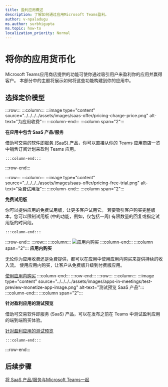 ```yaml
---
title: 盈利应用概述
description: 了解如何通过应用Microsoft Teams盈利。
author: v-npaladugu
ms.author: surbhigupta
ms.topic: how-to
localization_priority: Normal
---
```


# <a name="monetize-your-app"></a>将你的应用货币化

Microsoft Teams应用商店提供的功能可使你通过吸引用户来盈利你的应用并赢得客户。 本部分中的主题将展示如何将这些功能构建到你的应用中。

## <a name="choose-a-pricing-model"></a>选择定价模型

:::row:::
    :::column:::
        :::image type="content" source="../../../../assets/images/saas-offer/pricing-charge-price.png" alt-text="为应用收费":::
    :::column-end:::
    :::column span="2":::

**在应用中包含 SaaS 产品/服务**

借助可交易的软件[即服务 (SaaS) ](~/concepts/deploy-and-publish/appsource/prepare/include-saas-offer.md) 产品，你可以直接从你的 Teams 应用商店一览中销售订阅计划来盈利 Teams 应用。

    :::column-end:::
:::row-end:::

:::row:::
    :::column:::
     :::image type="content" source="../../../../assets/images/saas-offer/pricing-free-trial.png" alt-text="免费试用版":::
    :::column-end:::
    :::column span="2":::

**免费试用版**

你可以提供应用的免费试用版，让更多客户试用它。 若要吸引客户购买完整版本，您可以限制试用版 (中的功能，例如，仅包括一周) 有限数量的回复或指定试用版的时间段。

    :::column-end:::
:::row-end:::
:::row:::
    :::column:::
        ![应用内购买](~/assets/images/saas-offer/pricing-in-app-purchases.png)
    :::column-end:::
    :::column span="2":::
**应用内购买**

无论你为应用收费还是免费提供，都可以在应用中使用应用内购买来提供持续的收入流。 使用应用内购买，让客户从免费版升级到付费版应用。

[使用应用内购买](~/concepts/deploy-and-publish/appsource/prepare/in-app-purchase-flow.md)
    :::column-end:::
:::row-end:::
:::row:::
    :::column:::
        :::image type="content" source="../../../../assets/images/apps-in-meetings/test-preview-monetize-app-image.png" alt-text="测试预览 SaaS 产品":::
    :::column-end:::
    :::column span="2":::

**针对盈利应用的测试预览**

借助可交易软件即服务 (SaaS) 产品，可以在发布之前在 Teams 中测试盈利应用的端到端购买体验。

[针对盈利应用的测试预览](Test-preview-for-monetized-apps.md)

    :::column-end:::
:::row-end:::
## <a name="next-step"></a>后续步骤

[将 SaaS 产品/服务与Microsoft Teams一起](~/concepts/deploy-and-publish/appsource/prepare/include-saas-offer.md)